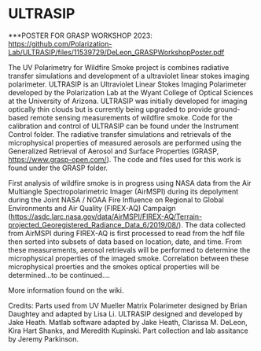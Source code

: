 # ULTRASIP

***POSTER FOR GRASP WORKSHOP 2023: https://github.com/Polarization-Lab/ULTRASIP/files/11539729/DeLeon_GRASPWorkshopPoster.pdf

The UV Polarimetry for Wildfire Smoke project is combines radiative transfer simulations and development of a ultraviolet linear stokes imaging polarimeter. 
ULTRASIP is an Ultraviolet Linear Stokes Imaging Polarimeter developed by the Polarization Lab at the Wyant College of Optical Sciences at the University of Arizona. ULTRASIP was initially developed for imaging optically thin clouds but is currently being upgraded to provide ground-based remote sensing measurements of wildfire smoke.
Code for the calibration and control of ULTRASIP can be found under the Instrument Control folder. 
The radiative transfer simulations and retrievals of the microphysical properties of measured aerosols are performed using the Generalized Retrieval of Aerosol and Surface Properties (GRASP, https://www.grasp-open.com/). The code and files used for this work is found under the GRASP folder. 

First analysis of wildfire smoke is in progress using NASA data from the Air Multiangle Spectropolarimetric Imager (AirMSPI) during its depolyment during the
Joint NASA / NOAA Fire Influence on Regional to Global Environments and Air Quality (FIREX-AQ) Campaign (https://asdc.larc.nasa.gov/data/AirMSPI/FIREX-AQ/Terrain-projected_Georegistered_Radiance_Data_6/2019/08/). The data collected from AirMSPI during FIREX-AQ is first processed to read from the hdf file then sorted into subsets of data
based on location, date, and time. From these measurements, aerosol retrievals will be performed to determine the microphysical properties of the imaged smoke. Correlation between these microphysical proerties and the smokes optical
properties will be determined...to be continued....

More information found on the wiki.

Credits: Parts used from UV Mueller Matrix Polarimeter designed by Brian Daughtey and adapted by Lisa Li. ULTRASIP designed and developed by Jake Heath. Matlab software adapted by Jake Heath, Clarissa M. DeLeon, Kira Hart Shanks, and Meredith Kupinski. Part collection and lab assitance by Jeremy Parkinson.
